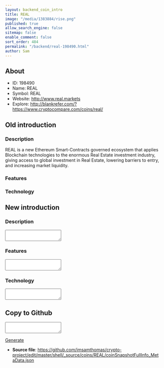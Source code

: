 ```yaml
---
layout: backend_coin_intro
title: REAL
image: "/media/1383884/rise.png"
published: true
allow_search_engine: false
sitemap: false
enable_comment: false
sort_order: 484
permalink: "/backend/real-198490.html"
author: Sam
---
```


## About

- ID: 198490
- Name: REAL
- Symbol: REAL
- Website: http://www.real.markets
- Explore: http://blankrefer.com/?https://www.cryptocompare.com/coins/real/


## Old introduction

### Description

<p><span>REAL is a new Ethereum Smart-Contracts governed ecosystem that applies Blockchain technologies to the enormous Real Estate investment industry, giving access to global investment in Real Estate, lowering barriers to entry, and increasing market liquidity.</span></p>

### Features


### Technology




## New introduction


### Description
<textarea id="meta_description" name="description"></textarea>

### Features
<textarea id="meta_features" name="features"></textarea>

### Technology
<textarea id="meta_technology" name="technology"></textarea>


## Copy to Github

<textarea id="coinsnapshotfullinfo_metadata"></textarea>

<a href="#gen" onclick="generateMetaDatJson()">Generate</a>

- **Source file**: <a href="https://github.com/imsamthomas/crypto-project/edit/master/shell/_source/coins/REAL/coinSnapshotFullInfo_MetaData.json">https://github.com/imsamthomas/crypto-project/edit/master/shell/_source/coins/REAL/coinSnapshotFullInfo_MetaData.json</a>

